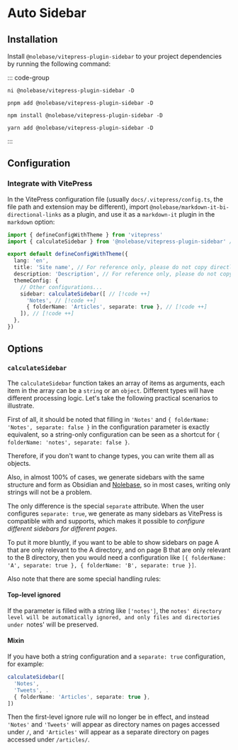 <script setup>
import packageJSON from '~/packages/vitepress-plugin-sidebar/package.json'
</script>

# Auto Sidebar <Badge type="tip" :text="`v${packageJSON.version}`" />

## Installation

Install `@nolebase/vitepress-plugin-sidebar` to your project dependencies by running the following command:

::: code-group

```shell [@antfu/ni]
ni @nolebase/vitepress-plugin-sidebar -D
```

```shell [pnpm]
pnpm add @nolebase/vitepress-plugin-sidebar -D
```

```shell [npm]
npm install @nolebase/vitepress-plugin-sidebar -D
```

```shell [yarn]
yarn add @nolebase/vitepress-plugin-sidebar -D
```

:::

## Configuration

### Integrate with VitePress

In the VitePress configuration file (usually `docs/.vitepress/config.ts`, the file path and extension may be different), import `@nolebase/markdown-it-bi-directional-links` as a plugin, and use it as a `markdown-it` plugin in the `markdown` option:

<!--@include: @/pages/en/snippets/details-colored-diff.md-->

```typescript twoslash
import { defineConfigWithTheme } from 'vitepress'
import { calculateSidebar } from '@nolebase/vitepress-plugin-sidebar' // [!code ++]

export default defineConfigWithTheme({
  lang: 'en',
  title: 'Site name', // For reference only, please do not copy directly
  description: 'Description', // For reference only, please do not copy directly
  themeConfig: {
    // Other configurations...
    sidebar: calculateSidebar([ // [!code ++]
      'Notes', // [!code ++]
      { folderName: 'Articles', separate: true }, // [!code ++]
    ]), // [!code ++]
  },
})
```

## Options

### `calculateSidebar`

The `calculateSidebar` function takes an array of items as arguments, each item in the array can be a `string` or an `object`. Different types will have different processing logic. Let's take the following practical scenarios to illustrate.

First of all, it should be noted that filling in `'Notes'` and `{ folderName: 'Notes', separate: false }` in the configuration parameter is exactly equivalent, so a string-only configuration can be seen as a shortcut for `{ folderName: 'notes', separate: false }`.

Therefore, if you don't want to change types, you can write them all as objects.

Also, in almost 100% of cases, we generate sidebars with the same structure and form as Obsidian and [Nolebase](https://nolebase.ayaka.io), so in most cases, writing only strings will not be a problem.

The only difference is the special `separate` attribute. When the user configures `separate: true`, we generate as many sidebars as VitePress is compatible with and supports, which makes it possible to *configure different sidebars for different pages*.

To put it more bluntly, if you want to be able to show sidebars on page A that are only relevant to the A directory, and on page B that are only relevant to the B directory, then you would need a configuration like `[{ folderName: 'A', separate: true }, { folderName: 'B', separate: true }]`.

Also note that there are some special handling rules:

#### Top-level ignored

If the parameter is filled with a string like `['notes']`, the `notes' directory level will be automatically ignored, and only files and directories under `notes' will be preserved.

#### Mixin

If you have both a string configuration and a `separate: true` configuration, for example:

```typescript
calculateSidebar([
  'Notes',
  'Tweets', .
  { folderName: 'Articles', separate: true },
])
```

Then the first-level ignore rule will no longer be in effect, and instead `'Notes'` and `'Tweets'` will appear as directory names on pages accessed under `/`, and `'Articles'` will appear as a separate directory on pages accessed under `/articles/`.
